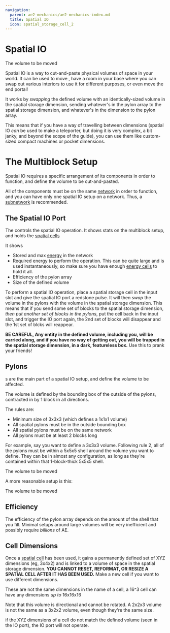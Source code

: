 ```yaml
---
navigation:
  parent: ae2-mechanics/ae2-mechanics-index.md
  title: Spatial IO
  icon: spatial_storage_cell_2
---
```


# Spatial IO

<GameScene zoom="6" interactive={true}>
  <ImportStructure src="../assets/assemblies/spatial_storage_1x1x1.snbt" />

  <BoxAnnotation color="#33dd33" min="1 1 1" max="2 2 2">
        The volume to be moved
  </BoxAnnotation>

  <IsometricCamera yaw="195" pitch="30" />

</GameScene>

Spatial IO is a way to cut-and-paste physical volumes of space in your world. It can be used to move <ItemLink id="flawless_budding_quartz" />,
have a room in your base where you can swap out various interiors to use it for different purposes, or even move
the end portal!

It works by *swapping* the defined volume with an identically-sized volume in the spatial storage dimension, sending whatever's
in the pylon array to the spatial storage dimension, and whatever's in the dimension to the pylon array.

This means that if you have a way of travelling between dimensions (spatial IO *can* be used to make a teleporter,
but doing it is very complex, a bit janky, and beyond the scope of the guide), you can use them like custom-sized compact machines or pocket
dimensions.

# The Multiblock Setup

Spatial IO requires a specific arrangement of its components in order to function, and define the volume to be cut-and-pasted.

All of the components must be on the same [network](me-network-connections.md) in order to function, and you can have only one
spatial IO setup on a network. Thus, a [subnetwork](subnetworks.md) is recommended.

## The Spatial IO Port

<BlockImage id="spatial_io_port" p:powered="true" scale="4" />

The <ItemLink id="spatial_io_port" /> controls the spatial IO operation. It shows stats on the multiblock setup, and holds
the [spatial cells](../items-blocks-machines/spatial_cells.md)

It shows
- Stored and max [energy](energy.md) in the network
- Required energy to perform the operation. This can be quite large and is used instantaneously, so make sure you have enough
  [energy cells](../items-blocks-machines/energy_cells.md) to hold it all.
- Efficiency of the pylon array
- Size of the defined volume

To perform a spatial IO operation, place a spatial storage cell in the input slot and give the spatial IO port a redstone pulse.
It will then *swap* the volume in the pylons with the volume in the spatial storage dimension. This means that if you send some
set of blocks to the spatial storage dimension, *then put another set of blocks in the pylons*, put the cell back in the input slot,
and trigger the IO port again, the 2nd set of blocks will disappear and the 1st set of blcks will reappear.

**BE CAREFUL, Any entity in the defined volume, including you, will be carried along, and if you have no way of getting out, you will be trapped
in the spatial storage dimension, in a dark, featureless box.** Use this to prank your friends!

## Pylons

<BlockImage id="spatial_pylon" p:powered_on="true" scale="4" />

<ItemLink id="spatial_pylon" />s are the main part of a spatial IO setup, and define the volume to be affected.

The volume is defined by the bounding box of the outside of the pylons, contracted in by 1 block in all directions.

The rules are:
- Minimum size of 3x3x3 (which defines a 1x1x1 volume)
- All spatial pylons must be in the outside bounding box
- All spatial pylons must be on the same network
- All pylons must be at least 2 blocks long

For example, say you want to define a 3x3x3 volume. Following rule 2, all of the pylons must be within a 5x5x5 shell around
the volume you want to define. They can be in almost any configuration, as long as they're contained within that 1-block-thick
5x5x5 shell.

<GameScene zoom="4" interactive={true}>
<ImportStructure src="../assets/assemblies/spatial_storage_3x3x3_pylon_demonstration.snbt" />

<BoxAnnotation color="#33dd33" min="1 1 1" max="4 4 4">
        The volume to be moved
  </BoxAnnotation>

<BoxAnnotation color="#3333ff" min="5 5 0" max="0 0 5">
  </BoxAnnotation>

<IsometricCamera yaw="195" pitch="30" />
</GameScene>

A more reasonable setup is this:

<GameScene zoom="4" interactive={true}>
<ImportStructure src="../assets/assemblies/better_spatial_storage_3x3x3.snbt" />

<BoxAnnotation color="#33dd33" min="1 1 1" max="4 4 4">
        The volume to be moved
  </BoxAnnotation>

<BoxAnnotation color="#3333ff" min="5 5 0" max="0 0 5">
  </BoxAnnotation>

<IsometricCamera yaw="195" pitch="30" />
</GameScene>

## Efficiency

The efficiency of the pylon array depends on the amount of the shell that you fill. Minimal setups around large volumes
will be very inefficient and possibly require *billions* of AE.

## Cell Dimensions

Once a [spatial cell](../items-blocks-machines/spatial_cells.md) has been used, it gains a permanently defined set of XYZ dimensions (eg, 3x4x2)
and is linked to a volume of space in the spatial storage dimension. **YOU CANNOT RESET, REFORMAT, OR RESIZE A SPATIAL CELL AFTER
IT HAS BEEN USED.** Make a new cell if you want to use different dimensions. 

These are not the same dimensions in the name of a cell, a 16^3 cell can have any dimensions *up to* 16x16x16

Note that this volume is directional and cannot be rotated. A 2x2x3 volume is not the same as a 3x2x2 volume, even though they're the
same size.

if the XYZ dimensions of a cell do not match the defined volume (seen in the IO port), the IO port will not operate.